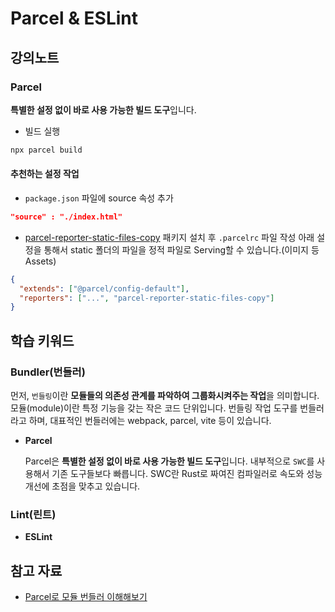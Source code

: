 # Parcel & ESLint

## 강의노트

### Parcel

**특별한 설정 없이 바로 사용 가능한 빌드 도구**입니다.

* 빌드 실행

```bash
npx parcel build
```

#### 추천하는 설정 작업

* `package.json` 파일에 source 속성 추가

```json
"source" : "./index.html"
```

* [parcel-reporter-static-files-copy](https://github.com/elwin013/parcel-reporter-static-files-copy) 패키지 설치 후 `.parcelrc` 파일 작성 아래 설정을 통해서 static 폴더의 파일을 정적 파일로 Serving할 수 있습니다.(이미지 등 Assets)

```json
{
  "extends": ["@parcel/config-default"],
  "reporters": ["...", "parcel-reporter-static-files-copy"]
}
```

## 학습 키워드

### Bundler(번들러)

먼저, `번들링`이란 **모듈들의 의존성 관계를 파악하여 그룹화시켜주는 작업**을 의미합니다. 모듈(module)이란 특정 기능을 갖는 작은 코드 단위입니다. 번들링 작업 도구를 번들러라고 하며, 대표적인 번들러에는 webpack, parcel, vite 등이 있습니다.

*   **Parcel**

    Parcel은 **특별한 설정 없이 바로 사용 가능한 빌드 도구**입니다. 내부적으로 `SWC`를 사용해서 기존 도구들보다 빠릅니다. SWC란 Rust로 짜여진 컴파일러로 속도와 성능 개선에 초점을 맞추고 있습니다.

### Lint(린트)

* **ESLint**

## 참고 자료

* [Parcel로 모듈 번들러 이해해보기](https://2donny-world.tistory.com/13)
